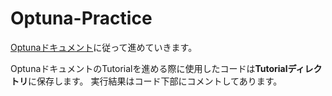 # Optuna-Practice

[Optunaドキュメント](https://optuna.readthedocs.io/en/stable/tutorial/10_key_features/001_first.html)に従って進めていきます。

OptunaドキュメントのTutorialを進める際に使用したコードは**Tutorialディレクトリ**に保存します。
実行結果はコード下部にコメントしてあります。

